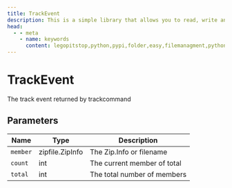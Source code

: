 ```yaml
---
title: TrackEvent
description: This is a simple library that allows you to read, write and create files within your own folder inside the user folder `C:/User/USER/.python/PACKAGE_ID`
head:
  - - meta
    - name: keywords
      content: legopitstop,python,pypi,folder,easy,filemanagment,pythonpackage,userfolder
---
```


# TrackEvent

The track event returned by trackcommand

## Parameters

| Name     | Type            | Description                 |
| -------- | --------------- | --------------------------- |
| `member` | zipfile.ZipInfo | The Zip.Info or filename    |
| `count`  | int             | The current member of total |
| `total`  | int             | The total number of members |
